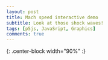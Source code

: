 ```yaml
---
layout: post
title: Mach speed interactive demo
subtitle: Look at those shock waves!
tags: [p5js, JavaSript, Graphics]
comments: true
---
```


<div id="simple-sketch-holder"></div>{: .center-block width="90%" :}
<script src="https://cdn.jsdelivr.net/npm/p5@1.0.0/lib/p5.js">ç</script>

<script>
    let waves = [];
    let next;
    let speed;

    function setup() {
    canvas = createCanvas(windowWidth, windowHeight);
    canvas.parent('simple-sketch-holder');
    mSlider = createSlider(0, 200, 0);
    mSlider.position(20, 100);
    mSlider.style('width', '80px');
    speed = 0.4;
    next = 0;
    }

    function draw() {
    background(200);
    if (millis() > next) {

        // Add new particle
        waves.push(new Wave());
        
        // Schedule next circle
        next = millis() + 500;
    }

    // Draw all paths
    for( let i = 0; i < waves.length; i++) {
        waves[i].update();
        waves[i].display();
        if(waves[i].lifespan <= 0){
        waves.splice(i,1);
        }
    }
    text('Mach', mSlider.x + mSlider.width + 20, 35);
    text(mSlider.value()/100, mSlider.x + mSlider.width + 55, 35);
    }

    class Wave {
    constructor() {
        this.x = width/4;
        this.y = height/2;
        this.diameter = 0;
        this.a = 1.2;
        this.lifespan = 255;
    }
    
    update() {
        this.diameter += speed*2;
        this.lifespan -= 0.5;
        this.x = this.x + speed * mSlider.value()/100;
    }
    
    display() {
        stroke(0, this.lifespan);
        fill(0,0);
        ellipse(this.x, this.y, this.diameter, this.diameter);
    }
    }
</script>

